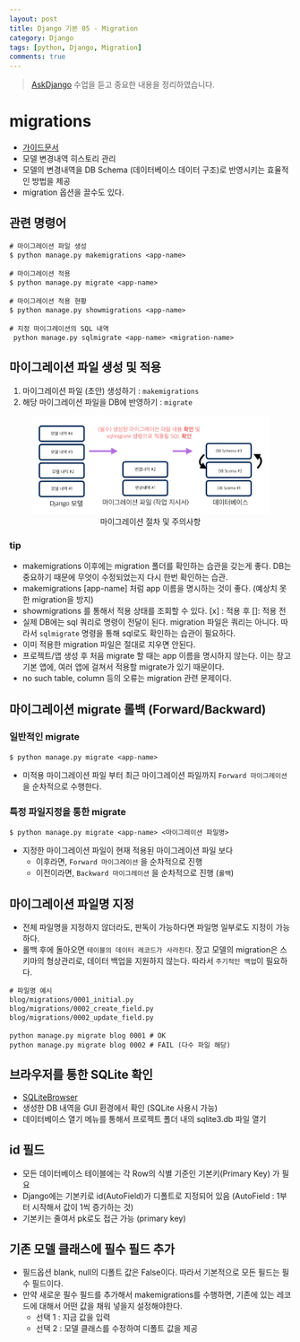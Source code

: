 ```yaml
---
layout: post
title: Django 기본 05 - Migration
category: Django
tags: [python, Django, Migration]
comments: true
---
```

> [AskDjango](https://nomade.kr/vod/django) 수업을 듣고 중요한 내용을 정리하였습니다.

# migrations

- [가이드문서](https://docs.djangoproject.com/en/1.10/topics/migrations/)
- 모델 변경내역 히스토리 관리
- 모델의 변경내역을 DB Schema (데이터베이스 데이터 구조)로 반영시키는 효율적인 방법을 제공
- migration 옵션을 끌수도 있다.

## 관련 명령어

```shell
# 마이그레이션 파일 생성
$ python manage.py makemigrations <app-name>

# 마이그레이션 적용
$ python manage.py migrate <app-name>

# 마이그레이션 적용 현황
$ python manage.py showmigrations <app-name>

# 지정 마이그레이션의 SQL 내역
 python manage.py sqlmigrate <app-name> <migration-name>
```

## 마이그레이션 파일 생성 및 적용
1. 마이그레이션 파일 (초안) 생성하기 : `makemigrations`
2. 해당 마이그레이션 파일을 DB에 반영하기 : `migrate`

<center>
 <figure>
 <img src="/assets/post-img/django/migration.png" alt="views">
 <figcaption>마이그레이션 절차 및 주의사항</figcaption>
 </figure>
 </center>

### tip
- makemigrations 이후에는 migration 폴더를 확인하는 습관을 갖는게 좋다. DB는 중요하기 때문에 무엇이 수정되었는지 다시 한번 확인하는 습관.
-  makemigrations [app-name] 처럼 app 이름을 명시하는 것이 좋다. (예상치 못한 migration을 방지)
- showmigrations 를 통해서 적용 상태를 조회할 수 있다. [x] : 적용 후 []: 적용 전
- 실제 DB에는 sql 쿼리로 명령이 전달이 된다. migration 파일은 쿼리는 아니다. 따라서 `sqlmigrate` 명령을 통해 sql로도 확인하는 습관이 필요하다.  
- 이미 적용한 migration 파일은 절대로 지우면 안된다.
- 프로젝트/앱 생성 후 처음 migrate 할 때는 app 이름을 명시하지 않는다. 이는 장고 기본 앱에, 여러 앱에 걸쳐서 적용할 migrate가 있기 때문이다.
- no such table, column 등의 오류는 migration 관련 문제이다.

## 마이그레이션 migrate 롤백 (Forward/Backward)
### 일반적인 migrate
```shell
$ python manage.py migrate <app-name>
```
- 미적용 마이그레이션 파일 부터 최근 마이그레이션 파일까지 `Forward 마이그레이션`을 순차적으로 수행한다.

### 특정 파일지정을 통한 migrate

```shell
$ python manage.py migrate <app-name> <마이그레이션 파일명>
```
- 지정한 마이그레이션 파일이 현재 적용된 마이그레이션 파일 보다
  - 이후라면, `Forward 마이그레이션` 을 순차적으로 진행
  - 이전이라면, `Backward 마이그레이션` 을 순차적으로 진행 (`롤백`)

## 마이그레이션 파일명 지정
- 전체 파일명을 지정하지 않더라도, 판독이 가능하다면 파일명 일부로도 지정이 가능하다.
- 롤백 후에 돌아오면 `테이블의 데이터 레코드가 사라진다`. 장고 모델의 migration은 스키마의 형상관리로, 데이터 백업을 지원하지 않는다. 따라서 `주기적인 백업`이 필요하다.

```shell
# 파일명 예시
blog/migrations/0001_initial.py
blog/migrations/0002_create_field.py
blog/migrations/0002_update_field.py

python manage.py migrate blog 0001 # OK
python manage.py migrate blog 0002 # FAIL (다수 파일 해당)
```
## 브라우저를 통한 SQLite 확인
- [SQLiteBrowser](http://sqlitebrowser.org/)
- 생성한 DB 내역을 GUI 환경에서 확인 (SQLite 사용시 가능)
- 데이터베이스 열기 메뉴를 통해서 프로젝트 폴더 내의 sqlite3.db 파일 열기

## id 필드
- 모든 데이터베이스 테이블에는 각 Row의 식별 기준인 기본키(Primary Key) 가 필요
- Django에는 기본키로 id(AutoField)가 디폴트로 지정되어 있음 (AutoField : 1부터 시작해서 값이 1씩 증가하는 것)
- 기본키는 줄여서 pk로도 접근 가능 (primary key)

## 기존 모델 클래스에 필수 필드 추가
- 필드옵션 blank, null의 디폴트 값은 False이다. 따라서 기본적으로 모든 필드는 필수 필드이다.
- 만약 새로운 필수 필드를 추가해서 makemigrations를 수행하면, 기존에 있는 레코드에 대해서 어떤 값을 채워 넣을지 설정해야한다.
  - 선택 1 : 지금 값을 입력
  - 선택 2 : 모델 클래스를 수정하여 디폴트 값을 제공
